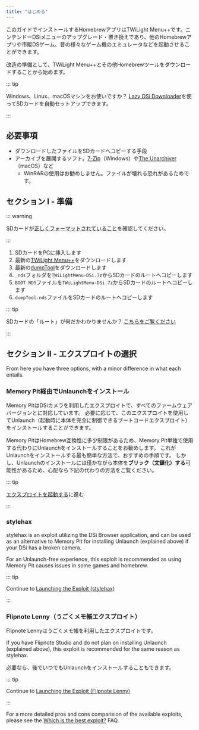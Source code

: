```yaml
---
title: "はじめる"
---
```


このガイドでインストールするHomebrewアプリはTWiLight Menu++です。ニンテンドーDSiメニューのアップグレード・置き換えであり、他のHomebrewアプリや市販DSゲーム、昔の様々なゲーム機のエミュレータなどを起動させることができます。

改造の準備として、TWiLight Menu++とその他Homebrewツールをダウンロードすることから始めます。

::: tip

Windows、Linux、macOSマシンをお使いですか？ [Lazy DSi Downloader](lazy-dsi-downloader.html)を使ってSDカードを自動セットアップできます。

:::

## 必要事項

- ダウンロードしたファイルをSDカードへコピーする手段
- アーカイブを展開するソフト。[7-Zip](https://www.7-zip.org/)（Windows）や[The Unarchiver](https://apps.apple.com/us/app/the-unarchiver/id425424353)（macOS）など
   - WinRARの使用はお勧めしません。ファイルが壊れる恐れがあるためです。

## セクション I - 準備

::: warning

SDカードが[正しくフォーマットされていること](sd-card-setup.html)を確認してください。

:::

1. SDカードをPCに挿入します
1. 最新の[TWiLight Menu++](https://github.com/DS-Homebrew/TWiLightMenu/releases/latest/download/TWiLightMenu-DSi.7z)をダウンロードします
1. 最新の[dumpTool](https://github.com/zoogie/dumpTool/releases/latest/download/dumpTool.nds)をダウンロードします
1. `_nds`フォルダを`TWiLightMenu-DSi.7z`からSDカードのルートへコピーします
1. `BOOT.NDS`ファイルを`TWiLightMenu-DSi.7z`からSDカードのルートへコピーします
1. `dumpTool.nds`ファイルをSDカードのルートへコピーします

::: tip

SDカードの「ルート」が何だかわかりませんか？ [こちらをご覧ください](https://media.discordapp.net/attachments/489307733074640926/756947922804932739/wherestheroot.png)

:::


## セクション II - エクスプロイトの選択

From here you have three options, with a minor difference in what each entails.


### Memory Pit経由でUnlaunchをインストール

Memory PitはDSiカメラを利用したエクスプロイトで、すべてのファームウェアバージョンとに対応しています。 必要に応じて、このエクスプロイトを使用してUnlaunch（起動時に本体を完全に制御できるブートコードエクスプロイト）をインストールすることができます。

Memory PitはHomebrew互換性に多少制限があるため、Memory Pit単独で使用する代わりにUnlaunchをインストールすることをお勧めします。 これがUnlaunchをインストールする最も簡単な方法で、おすすめの手順です。 しかし、Unlaunchのインストールには僅かながら本体を**ブリック（文鎮化）する**可能性があるため、心配なら下記の代わりの方法をご覧ください。

::: tip

[エクスプロイトを起動する](launching-the-exploit.html)に進む

:::


### stylehax

stylehax is an exploit utilizing the DSi Browser application, and can be used as an alternative to Memory Pit for installing Unlaunch (explained above) if your DSi has a broken camera.

For an Unlaunch-free experience, this exploit is recommended as using Memory Pit causes issues in some games and homebrew.

::: tip

Continue to [Launching the Exploit (stylehax)](launching-the-browser-exploit.html)

:::


### Flipnote Lenny（うごくメモ帳エクスプロイト）

Flipnote Lennyはうごくメモ帳を利用したエクスプロイトです。

If you have Flipnote Studio and do not plan on installing Unlaunch (explained above), this exploit is recommended for the same reason as stylehax.

必要なら、後でいつでもUnlaunchをインストールすることもできます。

::: tip

Continue to [Launching the Exploit (Flipnote Lenny)](launching-the-flipnote-exploit.html)

:::

For a more detailed pros and cons comparision of the available exploits, please see the [Which is the best exploit?](faq.html#which-is-the-best-exploit) FAQ.
